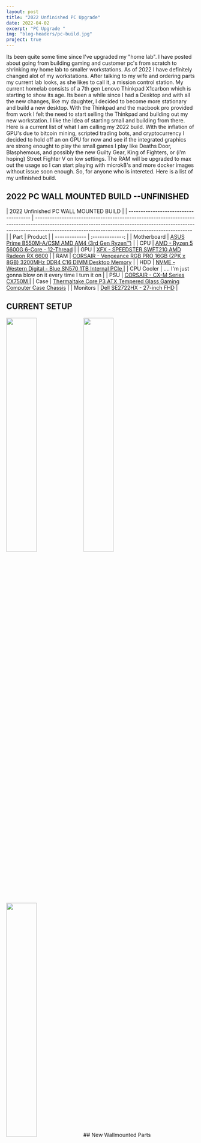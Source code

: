 ```yaml
---
layout: post
title: "2022 Unfinished PC Upgrade"
date: 2022-04-02
excerpt: "PC Upgrade "
img: "blog-headers/pc-build.jpg"
project: true
---
```


Its been quite some time since I've upgraded my "home lab". I have posted about going from building gaming and customer
pc's from scratch to shrinking my home lab to smaller workstations. As of 2022 I have definitely changed alot of my workstations.
After talking to my wife and ordering parts my current lab looks, as she likes to call it, a mission control station.
My current homelab consists of a 7th gen Lenovo Thinkpad X1carbon which is starting to show its age. Its been a while since I had a Desktop
and with all the new changes, like my daughter, I decided to become more stationary and build a new desktop. With the Thinkpad and the macbook pro
provided from work I felt the need to start selling the Thinkpad and building out my new workstation. I like the Idea of starting small and building
from there. Here is a current list of what I am calling my 2022 build. With the inflation of GPU's due to bitcoin mining, scripted trading bots, and cryptocurrency
I decided to hold off an on GPU for now and see if the integrated graphics are strong enought to play the small games I play like Deaths Door, Blasphemous, and possibly
the new Guilty Gear, King of Fighters, or (i'm hoping) Street Fighter V on low settings. The RAM will be upgraded to max out the usage so I can start playing
with microk8's and more docker images without issue soon enough. So, for anyone who is intereted. Here is a list of my unfinished build.

## 2022 PC WALL MOUNTED BUILD --UNFINISHED

| 2022 Unfinished PC WALL MOUNTED BUILD |
| ------------------------------------- | ----------------------------------------------------------------------------------------------------------------------------------------------------------------------------------------------------------------------------- |
| Part                                  | Product                                                                                                                                                                                                                       |
| -------------                         | :-------------:                                                                                                                                                                                                               |
| Motherboard                           | [ASUS Prime B550M-A/CSM AMD AM4 (3rd Gen Ryzen™)](https://www.amazon.com/dp/B088VVN85S?psc=1&ref=ppx_yo2_dt_b_product_details)                                                                                                |
| CPU                                   | [AMD - Ryzen 5 5600G 6-Core - 12-Thread](https://www.bestbuy.com/site/amd-ryzen-5-5600g-6-core-12-thread-4-4-ghz-max-boost-unlocked-desktop-processor/6474407.p?skuId=6474407)                                                |
| GPU                                   | [XFX - SPEEDSTER SWFT210 AMD Radeon RX 6600](https://www.bestbuy.com/site/xfx-speedster-swft210-amd-radeon-rx-6600-core-8gb-gddr6-pci-express-4-0-gaming-graphics-card-black/6495949.p?skuId=6495949)                         |
| RAM                                   | [CORSAIR - Vengeance RGB PRO 16GB (2PK x 8GB) 3200MHz DDR4 C16 DIMM Desktop Memory](https://www.bestbuy.com/site/corsair-vengeance-rgb-pro-16gb-2pk-x-8gb-3200mhz-ddr4-c16-dimm-desktop-memory-black/6256216.p?skuId=6256216) |
| HDD                                   | [NVME - Western Digital - Blue SN570 1TB Internal PCIe ](https://www.bestbuy.com/site/wd-blue-sn570-1tb-internal-pcie-gen3-x4-solid-state-drive-for-laptops-desktops/6483709.p?skuId=6483709)                                 |
| CPU Cooler                            | .... I'm just gonna blow on it every time I turn it on                                                                                                                                                                        |
| PSU                                   | [CORSAIR - CX-M Series CX750M ](https://www.bestbuy.com/site/corsair-cx-m-series-cx750m-semi-modular-low-noise-atx-power-supply-black/6459241.p?skuId=6459241)                                                                |
| Case                                  | [Thermaltake Core P3 ATX Tempered Glass Gaming Computer Case Chassis](https://www.amazon.com/dp/B07BFGB8Z6?psc=1&ref=ppx_yo2_dt_b_product_details)                                                                            |
| Monitors                              | [Dell SE2722HX - 27-inch FHD](https://www.dell.com/en-us/work/shop/dell-27-monitor-e2722hs/apd/210-bbwu/monitors-monitor-accessories)                                                                                         |

## CURRENT SETUP

<img src="/contents/assets/img/blog/2022-build/thinkpad.jpg" width="40%" height="40%">
<img src="/assets/img/blog/2022-build/work-macbook.jpg" width="40%" height="40%">
<img src="/assets/img/blog/2022-build/monitors.jpg" width="40%" height="40%">
## New Wallmounted Parts 
<img src="/assets/img/blog/2022-build/build-parts-1.jpg" width="40%" height="40%">  
<img src="/assets/img/blog/2022-build/build-parts-2.jpg" width="40%" height="40%">

# OLD BUILD PICTURES

Here are some images of my working environments over the years

- 2022 home & work lab (remote work for the win)
- - <img src="/assets/img/blog/2022-build/monitors.jpg" width="60%" height="40%">
- 2019 work lab
- - <img src="/assets/img/blog/dev-env-ansible/work_20190801.jpg" width="60%" height="40%">
- 2018 home lab
- - <img src="/assets/img/blog/dev-env-ansible/dev-helm-ct.jpg" width="50%" height="30%">
- 2016 home lab
- <img src="/assets/img/blog/dev-env-ansible/2012-build-2.jpg" width="40%" height="40%">
